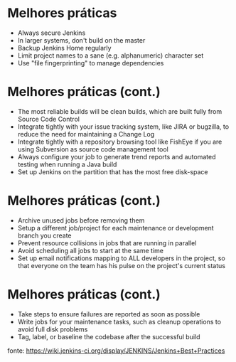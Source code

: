 # Melhores práticas

* Always secure Jenkins
* In larger systems, don't build on the master
* Backup Jenkins Home regularly
* Limit project names to a sane (e.g. alphanumeric) character set
* Use "file fingerprinting" to manage dependencies


# Melhores práticas (cont.)

* The most reliable builds will be clean builds, which are built fully from Source Code Control
* Integrate tightly with your issue tracking system, like JIRA or bugzilla, to reduce the need for maintaining a Change Log
* Integrate tightly with a repository browsing tool like FishEye if you are using Subversion as source code management tool
* Always configure your job to generate trend reports and automated testing when running a Java build
* Set up Jenkins on the partition that has the most free disk-space


# Melhores práticas (cont.)

* Archive unused jobs before removing them
* Setup a different job/project for each maintenance or development branch you create
* Prevent resource collisions in jobs that are running in parallel
* Avoid scheduling all jobs to start at the same time
* Set up email notifications mapping to ALL developers in the project, so that everyone on the team has his pulse on the project's current status


# Melhores práticas (cont.)

* Take steps to ensure failures are reported as soon as possible
* Write jobs for your maintenance tasks, such as cleanup operations to avoid full disk problems
* Tag, label, or baseline the codebase after the successful build

fonte: https://wiki.jenkins-ci.org/display/JENKINS/Jenkins+Best+Practices

